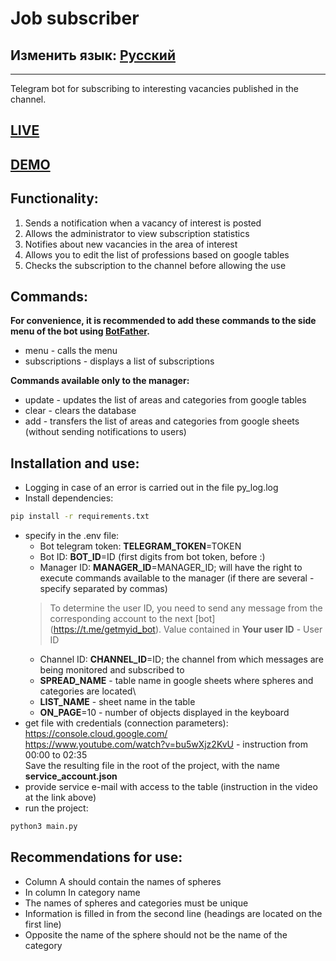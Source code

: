 # Job subscriber
## Изменить язык: [Русский](README.md)
***
Telegram bot for subscribing to interesting vacancies published in the channel.
## [LIVE](https://t.me/nadomnik_subscription_bot)
## [DEMO](README.demo.md)
## Functionality:
1. Sends a notification when a vacancy of interest is posted
2. Allows the administrator to view subscription statistics
3. Notifies about new vacancies in the area of interest
4. Allows you to edit the list of professions based on google tables
5. Checks the subscription to the channel before allowing the use
## Commands:
**For convenience, it is recommended to add these commands to the side menu of the bot using [BotFather](https://t.me/BotFather).**
- menu - calls the menu
- subscriptions - displays a list of subscriptions

**Commands available only to the manager:**
- update - updates the list of areas and categories from google tables
- clear - clears the database
- add - transfers the list of areas and categories from google sheets (without sending notifications to users)

## Installation and use:
- Logging in case of an error is carried out in the file py_log.log
- Install dependencies:
```sh
pip install -r requirements.txt
```
- specify in the .env file:
   - Bot telegram token: **TELEGRAM_TOKEN**=TOKEN
   - Bot ID: **BOT_ID**=ID (first digits from bot token, before :)
   - Manager ID: **MANAGER_ID**=MANAGER_ID; will have the right to execute commands available to the manager (if there are several - specify separated by commas)
   > To determine the user ID, you need to send any message from the corresponding account to the next [bot] (https://t.me/getmyid_bot). Value contained in **Your user ID** - User ID
   - Channel ID: **CHANNEL_ID**=ID; the channel from which messages are being monitored and subscribed to
   - **SPREAD_NAME** - table name in google sheets where spheres and categories are located\
   - **LIST_NAME** - sheet name in the table
   - **ON_PAGE**=10 - number of objects displayed in the keyboard
- get file with credentials (connection parameters):\
https://console.cloud.google.com/ \
https://www.youtube.com/watch?v=bu5wXjz2KvU - instruction from 00:00 to 02:35\
Save the resulting file in the root of the project, with the name **service_account.json**
- provide service e-mail with access to the table (instruction in the video at the link above)
- run the project:
```sh
python3 main.py
```
## Recommendations for use:
- Column A should contain the names of spheres
- In column In category name
- The names of spheres and categories must be unique
- Information is filled in from the second line (headings are located on the first line)
- Opposite the name of the sphere should not be the name of the category